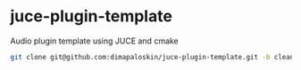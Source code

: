 # juce-plugin-template

Audio plugin template using JUCE and cmake
```bash
git clone git@github.com:dimapaloskin/juce-plugin-template.git -b clean-start my-new-awesome-audio-plugin
```
